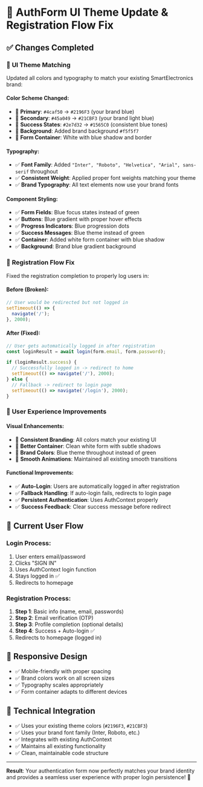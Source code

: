 # 🎨 AuthForm UI Theme Update & Registration Flow Fix

## ✅ Changes Completed

### 🎨 **UI Theme Matching**
Updated all colors and typography to match your existing SmartElectronics brand:

#### **Color Scheme Changed:**
- 🔵 **Primary**: `#4caf50` → `#2196F3` (your brand blue)
- 🔵 **Secondary**: `#45a049` → `#21CBF3` (your brand light blue)
- 🔵 **Success States**: `#2e7d32` → `#1565C0` (consistent blue tones)
- 🔵 **Background**: Added brand background `#f5f5f7`
- 🔵 **Form Container**: White with blue shadow and border

#### **Typography:**
- ✅ **Font Family**: Added `"Inter", "Roboto", "Helvetica", "Arial", sans-serif` throughout
- ✅ **Consistent Weight**: Applied proper font weights matching your theme
- ✅ **Brand Typography**: All text elements now use your brand fonts

#### **Component Styling:**
- ✅ **Form Fields**: Blue focus states instead of green
- ✅ **Buttons**: Blue gradient with proper hover effects
- ✅ **Progress Indicators**: Blue progression dots
- ✅ **Success Messages**: Blue theme instead of green
- ✅ **Container**: Added white form container with blue shadow
- ✅ **Background**: Brand blue gradient background

### 🔐 **Registration Flow Fix**
Fixed the registration completion to properly log users in:

#### **Before (Broken):**
```javascript
// User would be redirected but not logged in
setTimeout(() => {
  navigate('/');
}, 2000);
```

#### **After (Fixed):**
```javascript
// User gets automatically logged in after registration
const loginResult = await login(form.email, form.password);

if (loginResult.success) {
  // Successfully logged in -> redirect to home
  setTimeout(() => navigate('/'), 2000);
} else {
  // Fallback -> redirect to login page
  setTimeout(() => navigate('/login'), 2000);
}
```

### 🚀 **User Experience Improvements**

#### **Visual Enhancements:**
- 🎨 **Consistent Branding**: All colors match your existing UI
- 📱 **Better Container**: Clean white form with subtle shadows
- 🔵 **Brand Colors**: Blue theme throughout instead of green
- 💫 **Smooth Animations**: Maintained all existing smooth transitions

#### **Functional Improvements:**
- ✅ **Auto-Login**: Users are automatically logged in after registration
- ✅ **Fallback Handling**: If auto-login fails, redirects to login page
- ✅ **Persistent Authentication**: Uses AuthContext properly
- ✅ **Success Feedback**: Clear success message before redirect

## 🎯 **Current User Flow**

### **Login Process:**
1. User enters email/password
2. Clicks "SIGN IN"
3. Uses AuthContext login function
4. Stays logged in ✅
5. Redirects to homepage

### **Registration Process:**
1. **Step 1**: Basic info (name, email, passwords)
2. **Step 2**: Email verification (OTP)
3. **Step 3**: Profile completion (optional details)
4. **Step 4**: Success + Auto-login ✅
5. Redirects to homepage (logged in)

## 📱 **Responsive Design**
- ✅ Mobile-friendly with proper spacing
- ✅ Brand colors work on all screen sizes
- ✅ Typography scales appropriately
- ✅ Form container adapts to different devices

## 🔧 **Technical Integration**
- ✅ Uses your existing theme colors (`#2196F3`, `#21CBF3`)
- ✅ Uses your brand font family (Inter, Roboto, etc.)
- ✅ Integrates with existing AuthContext
- ✅ Maintains all existing functionality
- ✅ Clean, maintainable code structure

---

**Result**: Your authentication form now perfectly matches your brand identity and provides a seamless user experience with proper login persistence! 🎉
